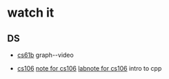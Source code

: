 # watch it
## DS
* [cs61b](https://sp24.datastructur.es/)
graph--video

* [cs106](https://web.stanford.edu/class/archive/cs/cs106b/cs106b.1224/)
[note for cs106](../computer_science/Cs106/)
[labnote for cs106](../../Project_note/cs106/daily.md)
intro to cpp

